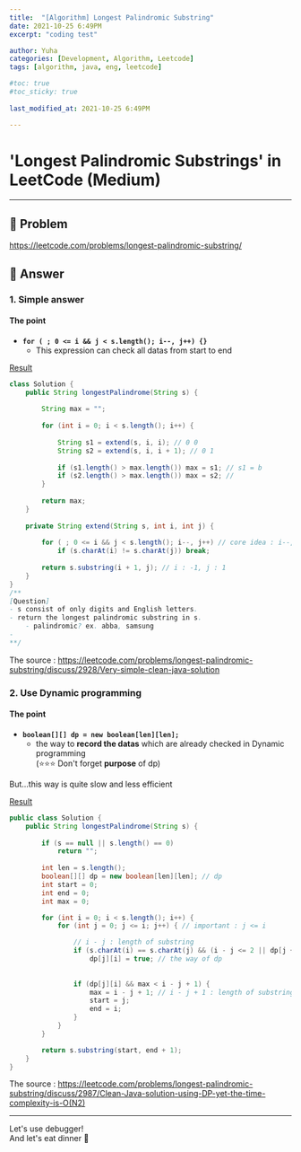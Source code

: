 ```yaml
---
title:  "[Algorithm] Longest Palindromic Substring"
date: 2021-10-25 6:49PM
excerpt: "coding test"

author: Yuha
categories: [Development, Algorithm, Leetcode]
tags: [algorithm, java, eng, leetcode]

#toc: true
#toc_sticky: true
 
last_modified_at: 2021-10-25 6:49PM

---
```


# 'Longest Palindromic Substrings' in LeetCode (Medium)
---
## 📌 Problem
<https://leetcode.com/problems/longest-palindromic-substring/>

## 📌 Answer

### 1. Simple answer
#### The point

- **`for ( ; 0 <= i && j < s.length(); i--, j++) {}`**
    - This expression can check all datas from start to end

[Result](https://leetcode.com/submissions/detail/576871410/)

```java
class Solution {
    public String longestPalindrome(String s) {
        
        String max = "";
        
        for (int i = 0; i < s.length(); i++) {
            
            String s1 = extend(s, i, i); // 0 0
            String s2 = extend(s, i, i + 1); // 0 1
            
            if (s1.length() > max.length()) max = s1; // s1 = b
            if (s2.length() > max.length()) max = s2; // 
        }
        
        return max;
    }
    
    private String extend(String s, int i, int j) {
        
        for ( ; 0 <= i && j < s.length(); i--, j++) // core idea : i--, j++
            if (s.charAt(i) != s.charAt(j)) break;
        
        return s.substring(i + 1, j); // i : -1, j : 1
    }
}
/**
[Question]
- s consist of only digits and English letters.
- return the longest palindromic substring in s.
    - palindromic? ex. abba, samsung
- 
**/
```

The source : <https://leetcode.com/problems/longest-palindromic-substring/discuss/2928/Very-simple-clean-java-solution>



### 2. Use Dynamic programming

#### The point

- **`boolean[][] dp = new boolean[len][len];`**
    - the way to **record the datas** which are already checked in Dynamic programming <br> (⭐️⭐️⭐️ Don't forget **purpose** of dp)

But...this way is quite slow and less efficient

[Result](https://leetcode.com/submissions/detail/576871655/)

```java
public class Solution {
    public String longestPalindrome(String s) {
        
        if (s == null || s.length() == 0)
            return "";
        
        int len = s.length();
        boolean[][] dp = new boolean[len][len]; // dp
        int start = 0;
        int end = 0;
        int max = 0;

        for (int i = 0; i < s.length(); i++) {
            for (int j = 0; j <= i; j++) { // important : j <= i

                // i - j : length of substring
                if (s.charAt(i) == s.charAt(j) && (i - j <= 2 || dp[j + 1][i - 1]))
                    dp[j][i] = true; // the way of dp
                                   
                
                if (dp[j][i] && max < i - j + 1) {
                    max = i - j + 1; // i - j + 1 : length of substring
                    start = j;
                    end = i;
                }
            }
        }

        return s.substring(start, end + 1);
    }
}
```
The source : <https://leetcode.com/problems/longest-palindromic-substring/discuss/2987/Clean-Java-solution-using-DP-yet-the-time-complexity-is-O(N2)>

---

Let's use debugger! <br>
And let's eat dinner 🍱
